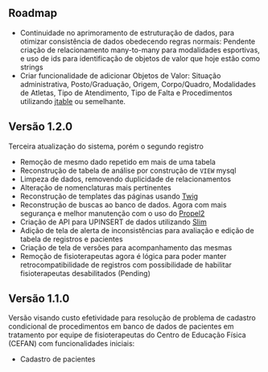 ## Roadmap

- Continuidade no aprimoramento de estruturação de dados, para otimizar consistência de dados obedecendo regras normais: Pendente criação de relacionamento many-to-many para modalidades esportivas, e uso de ids para identificação de objetos de valor que hoje estão como strings
- Criar funcionalidade de adicionar Objetos de Valor: Situação administrativa, Posto/Graduação, Origem, Corpo/Quadro, Modalidades de Atletas, Tipo de Atendimento, Tipo de Falta e Procedimentos utilizando [jtable](https://www.jtable.org/) ou semelhante.

## Versão 1.2.0

Terceira atualização do sistema, porém o segundo registro
- Remoção de mesmo dado repetido em mais de uma tabela
- Reconstrução de tabela de análise por construção de `VIEW` mysql
- Limpeza de dados, removendo duplicidade de relacionamentos
- Alteração de nomenclaturas mais pertinentes
- Reconstrução de templates das páginas usando [Twig](https://twig.symfony.com/)
- Reconstrução de buscas ao banco de dados. Agora com mais segurança e melhor manutenção com o uso do [Propel2](https://propelorm.org/)
- Criação de API para UPINSERT de dados utilizando [Slim](https://www.slimframework.com/)
- Adição de tela de alerta de inconsistências para avaliação e edição de tabela de registros e pacientes
- Criação de tela de versões para acompanhamento das mesmas
- Remoção de fisioterapeutas agora é lógica para poder manter retrocompatibilidade de registros com possibilidade de habilitar fisioterapeutas desabilitados (Pending)

## Versão 1.1.0

Versão visando custo efetividade para resolução de problema de cadastro condicional de procedimentos em banco de dados de pacientes em tratamento por equipe de fisioterapeutas do Centro de Educação Física (CEFAN) com funcionalidades iniciais:
- Cadastro de pacientes



